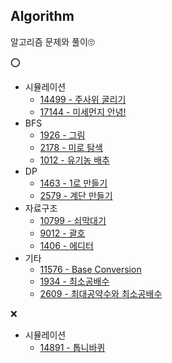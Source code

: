 
## Algorithm
알고리즘 문제와 풀이🙄

⭕
* 시뮬레이션
  * [14499 - 주사위 굴리기](https://github.com/qlcid/algorithm-study/blob/master/boj/boj-14499.md)
  * [17144 - 미세먼지 안녕!](https://github.com/qlcid/algorithm-study/blob/master/boj/boj-17144.md)
* BFS
  * [1926 - 그림](https://github.com/qlcid/algorithm-study/blob/master/boj/boj-1926.md)
  * [2178 - 미로 탐색](https://github.com/qlcid/algorithm-study/blob/master/boj/boj-2178.md)
  * [1012 - 유기농 배추](https://github.com/qlcid/algorithm-study/blob/master/boj/boj-1012.md)
* DP
  * [1463 - 1로 만들기](https://github.com/qlcid/algorithm-study/blob/master/boj/boj-1463.md)
  * [2579 - 계단 만들기](https://github.com/qlcid/algorithm-study/blob/master/boj/boj-2579.md)
* 자료구조
  * [10799 - 쇠막대기](https://github.com/qlcid/algorithm-study/blob/master/boj/boj-10799.md)
  * [9012 - 괄호](https://github.com/qlcid/algorithm-study/blob/master/boj/boj-9012.md)
  * [1406 - 에디터](https://github.com/qlcid/algorithm-study/blob/master/boj/boj-1406.md)
* 기타
  * [11576 - Base Conversion](https://github.com/qlcid/algorithm-study/blob/master/boj/boj-11576.md)
  * [1934 - 최소공배수](https://github.com/qlcid/algorithm-study/blob/master/boj/boj-1934.md)
  * [2609 - 최대공약수와 최소공배수](https://github.com/qlcid/algorithm-study/blob/master/boj/boj-2609.md)

❌
* 시뮬레이션
  * [14891 - 톱니바퀴](https://github.com/qlcid/algorithm-study/blob/master/boj/boj-14891.md)